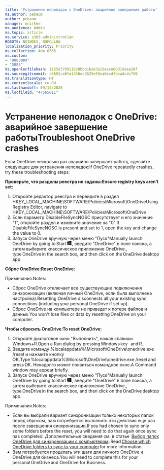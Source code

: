 ```yaml
---
title: 'Устранение неполадок с OneDrive: аварийное завершение работы'
ms.author: pebaum
author: pebaum
manager: mnirkhe
ms.audience: Admin
ms.topic: article
ms.service: o365-administration
ROBOTS: NOINDEX, NOFOLLOW
localization_priority: Priority
ms.collection: Adm_O365
ms.custom:
- "9003084"
- "5885"
ms.openlocfilehash: 1155d370911b28bbb1ba83a15eace66d1daea28f
ms.sourcegitcommit: c6692ce0fa1358ec3529e59ca0ecdfdea4cdc759
ms.translationtype: HT
ms.contentlocale: ru-RU
ms.lasthandoff: 09/14/2020
ms.locfileid: "47665011"
---
```

# <a name="troubleshoot-onedrive-crashes"></a><span data-ttu-id="11dfb-102">Устранение неполадок с OneDrive: аварийное завершение работы</span><span class="sxs-lookup"><span data-stu-id="11dfb-102">Troubleshoot OneDrive crashes</span></span>

<span data-ttu-id="11dfb-103">Если OneDrive несколько раз аварийно завершает работу, сделайте следующее для устранения неполадок:</span><span class="sxs-lookup"><span data-stu-id="11dfb-103">If OneDrive repeatedly crashes, try these troubleshooting steps:</span></span>

<span data-ttu-id="11dfb-104">**Проверьте, что разделы реестра не заданы:**</span><span class="sxs-lookup"><span data-stu-id="11dfb-104">**Ensure registry keys aren’t set:**</span></span>

1. <span data-ttu-id="11dfb-105">Откройте редактор реестра и перейдите в раздел HKEY_LOCAL_MACHINE\SOFTWARE\Policies\Microsoft\OneDrive</span><span class="sxs-lookup"><span data-stu-id="11dfb-105">Using Registry Editor, navigate to HKEY_LOCAL_MACHINE\SOFTWARE\Policies\Microsoft\OneDrive</span></span>
2. <span data-ttu-id="11dfb-106">Если параметр DisableFileSyncNGSC присутствует и его значение "1", откройте раздел и измените значение на "0".</span><span class="sxs-lookup"><span data-stu-id="11dfb-106">If DisableFileSyncNGSC is present and set to 1, open the key and change the value to 0.</span></span>
3. <span data-ttu-id="11dfb-107">Запуск OneDrive вручную через меню "Пуск"</span><span class="sxs-lookup"><span data-stu-id="11dfb-107">Manually launch OneDrive by going to Start</span></span> ![Нажмите клавишу Windows](data:image/png;base64,iVBORw0KGgoAAAANSUhEUgAAABEAAAAOCAYAAADJ7fe0AAAAAXNSR0IArs4c6QAAAARnQU1BAACxjwv8YQUAAAAJcEhZcwAADsQAAA7EAZUrDhsAAADxSURBVDhPY/wPBAx4wR+Gd6/fM7x9/ZTh9ZuXDGdPnWE4tH0rw/UHDxlaVp9kCDCSYWABKfv35wfD+/cfGV4+fcLw5uVjhlOXzzFsX/qWYebmZAZPWWOGO2DD8ACQS9Y3e4Bcg4Y9/t94fPa/CoY4Aq8/+xik/T8TkEMxGDyGgANWwSqeobvbGSyAADIM3BwCDKXd3QyfoCLoQEGAA0xTxSWjsYMJwLHjkruU4UXSJ4YnT54x3Dh/luHmjfMMmw9wMjCDlRAGBDPgjy8fGT5//8rw9P4Thge3zzNcvXmDYevmfQzXb1xlmH/0ATADyjAAAKdWkD3ZSwNeAAAAAElFTkSuQmCC)<span data-ttu-id="11dfb-109">, введите "OneDrive" в поле поиска, а затем выберите классическое приложение OneDrive.</span><span class="sxs-lookup"><span data-stu-id="11dfb-109">, type OneDrive in the search box, and then click on the OneDrive desktop app.</span></span>

<span data-ttu-id="11dfb-110">**Сброс OneDrive:**</span><span class="sxs-lookup"><span data-stu-id="11dfb-110">**Reset OneDrive:**</span></span>

<span data-ttu-id="11dfb-111">Примечания.</span><span class="sxs-lookup"><span data-stu-id="11dfb-111">Notes:</span></span>

- <span data-ttu-id="11dfb-112">Сброс OneDrive отключает все существующие подключения синхронизации (включая личный OneDrive, если была выполнена настройка).</span><span class="sxs-lookup"><span data-stu-id="11dfb-112">Resetting OneDrive disconnects all your existing sync connections (including your personal OneDrive if set up).</span></span>
- <span data-ttu-id="11dfb-113">Сброс OneDrive на компьютере не приведет к потере файлов и данных.</span><span class="sxs-lookup"><span data-stu-id="11dfb-113">You won't lose files or data by resetting OneDrive on your computer.</span></span>

<span data-ttu-id="11dfb-114">**Чтобы сбросить OneDrive:**</span><span class="sxs-lookup"><span data-stu-id="11dfb-114">**To reset OneDrive:**</span></span>

1. <span data-ttu-id="11dfb-115">Откройте диалоговое окно "Выполнить", нажав клавиши Windows+R.</span><span class="sxs-lookup"><span data-stu-id="11dfb-115">Open a Run dialog by pressing Windows key    and R.</span></span>
2. <span data-ttu-id="11dfb-116">Введите команду %localappdata%\Microsoft\OneDrive\onedrive.exe /reset и нажмите кнопку ОК.</span><span class="sxs-lookup"><span data-stu-id="11dfb-116">Type %localappdata%\Microsoft\OneDrive\onedrive.exe /reset and press OK.</span></span> <span data-ttu-id="11dfb-117">Ненадолго может появиться командное окно.</span><span class="sxs-lookup"><span data-stu-id="11dfb-117">A Command window may appear briefly.</span></span>
3. <span data-ttu-id="11dfb-118">Запуск OneDrive вручную через меню "Пуск"</span><span class="sxs-lookup"><span data-stu-id="11dfb-118">Manually launch OneDrive by going to Start</span></span> ![Нажмите клавишу Windows](data:image/png;base64,iVBORw0KGgoAAAANSUhEUgAAABEAAAAOCAYAAADJ7fe0AAAAAXNSR0IArs4c6QAAAARnQU1BAACxjwv8YQUAAAAJcEhZcwAADsQAAA7EAZUrDhsAAADxSURBVDhPY/wPBAx4wR+Gd6/fM7x9/ZTh9ZuXDGdPnWE4tH0rw/UHDxlaVp9kCDCSYWABKfv35wfD+/cfGV4+fcLw5uVjhlOXzzFsX/qWYebmZAZPWWOGO2DD8ACQS9Y3e4Bcg4Y9/t94fPa/CoY4Aq8/+xik/T8TkEMxGDyGgANWwSqeobvbGSyAADIM3BwCDKXd3QyfoCLoQEGAA0xTxSWjsYMJwLHjkruU4UXSJ4YnT54x3Dh/luHmjfMMmw9wMjCDlRAGBDPgjy8fGT5//8rw9P4Thge3zzNcvXmDYevmfQzXb1xlmH/0ATADyjAAAKdWkD3ZSwNeAAAAAElFTkSuQmCC)<span data-ttu-id="11dfb-120">, введите "OneDrive" в поле поиска, а затем выберите классическое приложение OneDrive.</span><span class="sxs-lookup"><span data-stu-id="11dfb-120">, type OneDrive in the search box, and then click on the OneDrive desktop app.</span></span>

<span data-ttu-id="11dfb-121">Примечания.</span><span class="sxs-lookup"><span data-stu-id="11dfb-121">Notes:</span></span>

- <span data-ttu-id="11dfb-122">Если вы выбрали вариант синхронизации только некоторых папок перед сбросом, вам потребуется выполнить эти действия еще раз после завершения синхронизации.</span><span class="sxs-lookup"><span data-stu-id="11dfb-122">If you had chosen to sync only some folders before the reset, you will need to do that again once sync has completed.</span></span> <span data-ttu-id="11dfb-123">Дополнительные сведения см. в статье  [Выбор папок OneDrive для синхронизации с компьютером](https://support.office.com/article/98b8b011-8b94-419b-aa95-a14ff2415e85) .</span><span class="sxs-lookup"><span data-stu-id="11dfb-123">Read [Choose which OneDrive folders to sync to your computer](https://support.office.com/article/98b8b011-8b94-419b-aa95-a14ff2415e85) for more information.</span></span>
- <span data-ttu-id="11dfb-124">Вам потребуется проделать эти шаги для личного OneDrive и OneDrive для бизнеса.</span><span class="sxs-lookup"><span data-stu-id="11dfb-124">You will need to complete this for your personal OneDrive and OneDrive for Business.</span></span>